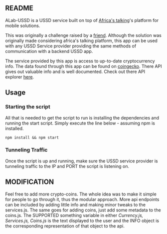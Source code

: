 ## README

ALab-USSD is a USSD service built on top of  [Africa's talking](africastalking.com)'s platform for mobile solutions.

This was originally a challenge raised by a [friend](https://github.com/Redi22). Although the solution was originally made considering africa's talking platform, this app can be used with any USSD Service provider providing the same methods of communication with a backend USSD app.

The service provided by this app is access to up-to-date cryptocurrency info. The data found through this app can be found on [coingecko](https://www.coingecko.com/). There API gives out valuable info and is well documented.  Check out there API explorer [here](https://www.coingecko.com/en/api/#explore-api).

## Usage

### Starting the script

All that is needed to get the script to run is installing the dependencies and running the start script. Simply execute the line below  - assuming npm is installed.

```
npm install && npm start
```

### Tunneling Traffic

Once the script is up and running, make sure the USSD service provider is tunneling traffic to the IP and PORT the script is listening on.

## MODIFICATION

Feel free to add more crypto-coins. The whole idea was to make it simple for people to go through it, thus the modular approach. More api endpoints can be included by adding little info and making minor tweaks to the services.js. The same goes for adding coins, just add some metadata to the coins.js. The SUPPORTED something variable in either *Currency.js, Services.js, Coins.js* is the text displayed to the user and the INFO object is the corresponding representation of that object to the api.